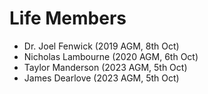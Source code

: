 # Life Members

- Dr. Joel Fenwick (2019 AGM, 8th Oct)
- Nicholas Lambourne (2020 AGM, 6th Oct)
- Taylor Manderson (2023 AGM, 5th Oct)
- James Dearlove (2023 AGM, 5th Oct)
